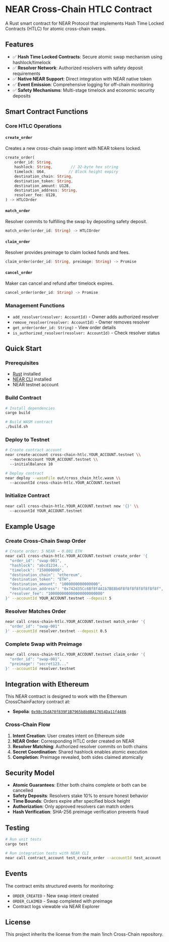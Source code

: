 # NEAR Cross-Chain HTLC Contract

A Rust smart contract for NEAR Protocol that implements Hash Time Locked Contracts (HTLC) for atomic cross-chain swaps.

## Features

- ✅ **Hash Time Locked Contracts**: Secure atomic swap mechanism using hashlock/timelock
- ✅ **Resolver Network**: Authorized resolvers with safety deposit requirements
- ✅ **Native NEAR Support**: Direct integration with NEAR native token
- ✅ **Event Emission**: Comprehensive logging for off-chain monitoring
- ✅ **Safety Mechanisms**: Multi-stage timelock and economic security deposits

## Smart Contract Functions

### Core HTLC Operations

#### `create_order`
Creates a new cross-chain swap intent with NEAR tokens locked.

```rust
create_order(
    order_id: String,
    hashlock: String,        // 32-byte hex string
    timelock: U64,          // Block height expiry
    destination_chain: String,
    destination_token: String,
    destination_amount: U128,
    destination_address: String,
    resolver_fee: U128,
) -> HTLCOrder
```

#### `match_order` 
Resolver commits to fulfilling the swap by depositing safety deposit.

```rust
match_order(order_id: String) -> HTLCOrder
```

#### `claim_order`
Resolver provides preimage to claim locked funds and fees.

```rust
claim_order(order_id: String, preimage: String) -> Promise
```

#### `cancel_order`
Maker can cancel and refund after timelock expires.

```rust
cancel_order(order_id: String) -> Promise
```

### Management Functions

- `add_resolver(resolver: AccountId)` - Owner adds authorized resolver
- `remove_resolver(resolver: AccountId)` - Owner removes resolver
- `get_order(order_id: String)` - View order details
- `is_authorized_resolver(resolver: AccountId)` - Check resolver status

## Quick Start

### Prerequisites
- [Rust](https://rustup.rs/) installed
- [NEAR CLI](https://docs.near.org/tools/near-cli) installed
- NEAR testnet account

### Build Contract

```bash
# Install dependencies
cargo build

# Build WASM contract
./build.sh
```

### Deploy to Testnet

```bash
# Create contract account
near create-account cross-chain-htlc.YOUR_ACCOUNT.testnet \\
  --masterAccount YOUR_ACCOUNT.testnet \\
  --initialBalance 10

# Deploy contract
near deploy --wasmFile out/cross_chain_htlc.wasm \\
  --accountId cross-chain-htlc.YOUR_ACCOUNT.testnet
```

### Initialize Contract

```bash
near call cross-chain-htlc.YOUR_ACCOUNT.testnet new '{}' \\
  --accountId YOUR_ACCOUNT.testnet
```

## Example Usage

### Create Cross-Chain Swap Order

```bash
# Create order: 5 NEAR → 0.001 ETH
near call cross-chain-htlc.YOUR_ACCOUNT.testnet create_order '{
  "order_id": "swap-001", 
  "hashlock": "abcd1234...", 
  "timelock": "150000000",
  "destination_chain": "ethereum",
  "destination_token": "ETH", 
  "destination_amount": "1000000000000000",
  "destination_address": "0x742d35Cc6Bf8f4A1b7BE8b6F8f8f8f8f8f8f8f8f",
  "resolver_fee": "100000000000000000000000"
}' --accountId YOUR_ACCOUNT.testnet --deposit 5
```

### Resolver Matches Order

```bash
near call cross-chain-htlc.YOUR_ACCOUNT.testnet match_order '{
  "order_id": "swap-001"
}' --accountId resolver.testnet --deposit 0.5
```

### Complete Swap with Preimage

```bash
near call cross-chain-htlc.YOUR_ACCOUNT.testnet claim_order '{
  "order_id": "swap-001",
  "preimage": "secret123..."
}' --accountId resolver.testnet
```

## Integration with Ethereum

This NEAR contract is designed to work with the Ethereum CrossChainFactory contract at:
- **Sepolia**: [`0x98c35dA70f839F1B7965b8b8BA17654Da11f4486`](https://sepolia.etherscan.io/address/0x98c35dA70f839F1B7965b8b8BA17654Da11f4486)

### Cross-Chain Flow
1. **Intent Creation**: User creates intent on Ethereum side
2. **NEAR Order**: Corresponding HTLC order created on NEAR
3. **Resolver Matching**: Authorized resolver commits on both chains
4. **Secret Coordination**: Shared hashlock enables atomic execution
5. **Completion**: Preimage revealed, both sides claimed atomically

## Security Model

- **Atomic Guarantees**: Either both chains complete or both can be cancelled
- **Safety Deposits**: Resolvers stake 10% to ensure honest behavior  
- **Time Bounds**: Orders expire after specified block height
- **Authorization**: Only approved resolvers can match orders
- **Hash Verification**: SHA-256 preimage verification prevents fraud

## Testing

```bash
# Run unit tests
cargo test

# Run integration tests with NEAR CLI
near call contract_account test_create_order --accountId test_account
```

## Events

The contract emits structured events for monitoring:

- `ORDER_CREATED` - New swap intent created
- `ORDER_CLAIMED` - Swap completed with preimage
- Contract logs viewable via NEAR Explorer

## License

This project inherits the license from the main 1inch Cross-Chain repository.